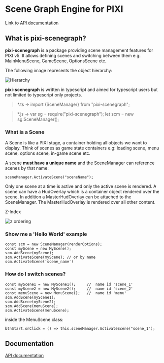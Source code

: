# Scene Graph Engine for PIXI

Link to [API documentation](https://enriko-riba.github.io/pixi-scenegraph/generated/index.html)

## What is pixi-scenegraph?
**pixi-scenegraph** is a package providing scene management features for PIXI v5.
It allows defining scenes and switching between them e.g. MainMenuScene, GameScene, OptionsScene etc.

The following image represents the object hierarchy:

![Hierarchy](https://enriko-riba.github.io/pixi-scenegraph/img/Hierarchy.png "Object hierarchy")

**pixi-scenegraph** is written in typescript and aimed for typescript users but not limited to typescript only projects.
>*.ts -> import {SceneManager} from "pixi-scenegraph";

>*.js -> var sg = require("pixi-scenegraph"); let scm = new sg.SceneManager();

### What is a Scene
A Scene is like a PIXI stage, a container holding all objects we want to display. Think of scenes as game state containers e.g: loading scene, menu scene, options scene, in-game scene etc. 

A scene **must have a unique name** and the SceneManager can reference scenes by that name:

    sceneManager.ActivateScene("sceneName");

Only one scene at a time is active and only the active scene is rendered. A scene can have a HudOverlay which is a container object rendered over the scene. In addition a MasterHudOverlay can be attached to the SceneManager. The MasterHudOverlay is rendered over all other content.

Z-Index

![z ordering](https://enriko-riba.github.io/pixi-scenegraph/img/zindex.png "Z Ordering")

### Show me a 'Hello World' example
    const scm = new SceneManager(renderOptions);
    const myScene = new MyScene();
    scm.AddScene(myScene);
    scm.ActivateScene(myScene); // or by name scm.ActivateScene('scene_name')

### How do I switch scenes?
    const myScene1 = new MyScene1();     //  name id 'scene_1'
    const myScene2 = new MyScene2();     //  name id 'scene_2'
    const menuScene = new MenuScene();   //  name id 'menu'
    scm.AddScene(myScene1);
    scm.AddScene(myScene2);
    scm.AddScene(menuScene);
    scm.ActivateScene(menuScene);

inside the MenuScene class:

    btnStart.onClick = () => this.sceneManager.ActivateScene("scene_1");

## Documentation
[API documentation](https://enriko-riba.github.io/pixi-scenegraph/generated/index.html)
